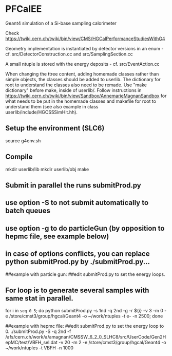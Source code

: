 # PFCalEE

Geant4 simulation of a Si-base sampling calorimeter

Check https://twiki.cern.ch/twiki/bin/view/CMS/HGCalPerformanceStudiesWithG4

Geometry implementation is instantiated by detector versions in an enum - cf. src/DetectorConstruction.cc and src/SamplingSection.cc

A small ntuple is stored with the energy deposits - cf. src/EventAction.cc 

When changing the ttree content, adding homemade classes rather than
simple objects, the classes should be added to userlib. The dictionary
for root to understand the classes also need to be remade. Use "make
dictionary" before make, inside of userlib/. Follow instructions in
https://twiki.cern.ch/twiki/bin/view/Sandbox/AnnemarieMagnanSandbox
for what needs to be put in the homemade classes and makefile for root to
understand them (see also example in class userlib/include/HGCSSSimHit.hh).

## Setup the environment (SLC6)

source g4env.sh

## Compile
mkdir userlib/lib
mkdir userlib/obj
make


## Submit in parallel the runs submitProd.py
## use option -S to not submit automatically to batch queues
## use option -g to do particleGun (by opposition to hepmc file, see example below)
## in case of options conflicts, you can replace python submitProd.py by ./submitProd.py...

##example with particle gun:
##edit submitProd.py to set the energy loops.
## For loop is to generate several samples with same stat in parallel.
for i in `seq 0 5`; do python submitProd.py -s 1nd -q 2nd -g -r ${i} -v 3 -m 0 -e /store/cmst3/group/hgcal/Geant4 -o ~/work/ntuples -t e- -n 2500; done

##example with hepmc file:
##edit submitProd.py to set the energy loop to 0.
./submitProd.py -S -q 2nd -f /afs/cern.ch/work/a/amagnan/CMSSW_6_2_0_SLHC8/src/UserCode/Gen2HepMC/test/VBFH_sel.dat  -v 20 -m 2 -e /store/cmst3/group/hgcal/Geant4 -o ~/work/ntuples -t VBFH -n 1000